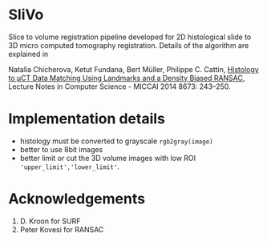 # SliVo

Slice to volume registration pipeline developed for 2D histological slide to 3D micro computed tomography registration. Details of the algorithm are explained in 

Natalia Chicherova, Ketut Fundana, Bert Müller, Philippe C. Cattin,
[Histology to μCT Data Matching Using Landmarks and a Density Biased RANSAC](https://link.springer.com/chapter/10.1007/978-3-319-10404-1_31), Lecture Notes in Computer Science - MICCAI 2014 8673: 243–250.

# Implementation details
- histology must be converted to grayscale ``rgb2gray(image)``
- better to use 8bit images
- better limit or cut the 3D volume images with low ROI ``'upper_limit','lower_limit'``.  


# Acknowledgements
1. D. Kroon for SURF
2. Peter Kovesi for RANSAC